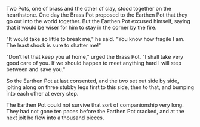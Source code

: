 Two Pots, one of brass and the other of clay, stood together on
the hearthstone. One day the Brass Pot proposed to the Earthen
Pot that they go out into the world together. But the Earthen Pot
excused himself, saying that it would be wiser for him to stay in
the corner by the fire.

"It would take so little to break me," he said. "You know how
fragile I am. The least shock is sure to shatter me!"

"Don't let that keep you at home," urged the Brass Pot. "I shall
take very good care of you. If we should happen to meet anything
hard I will step between and save you."

So the Earthen Pot at last consented, and the two set out side by
side, jolting along on three stubby legs first to this side, then
to that, and bumping into each other at every step.

The Earthen Pot could not survive that sort of companionship very
long. They had not gone ten paces before the Earthen Pot cracked,
and at the next jolt he flew into a thousand pieces.
